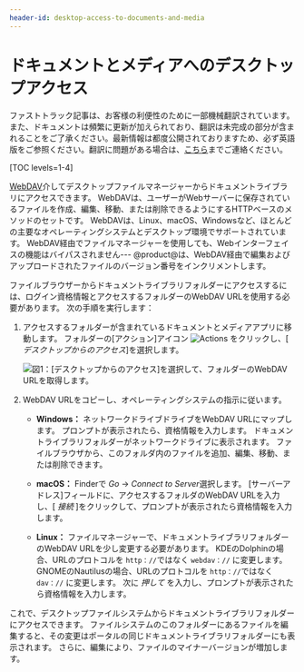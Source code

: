 ```yaml
---
header-id: desktop-access-to-documents-and-media
---
```


# ドキュメントとメディアへのデスクトップアクセス

<p class="alert alert-info"><span class="wysiwyg-color-blue120">ファストトラック記事は、お客様の利便性のために一部機械翻訳されています。また、ドキュメントは頻繁に更新が加えられており、翻訳は未完成の部分が含まれることをご了承ください。最新情報は都度公開されておりますため、必ず英語版をご参照ください。翻訳に問題がある場合は、<a href="mailto:support-content-jp@liferay.com">こちら</a>までご連絡ください。</span></p>

[TOC levels=1-4]

[WebDAV](https://en.wikipedia.org/wiki/WebDAV)介してデスクトップファイルマネージャーからドキュメントライブラリにアクセスできます。 WebDAVは、ユーザーがWebサーバーに保存されているファイルを作成、編集、移動、または削除できるようにするHTTPベースのメソッドのセットです。 WebDAVは、Linux、macOS、Windowsなど、ほとんどの主要なオペレーティングシステムとデスクトップ環境でサポートされています。 WebDAV経由でファイルマネージャーを使用しても、Webインターフェイスの機能はバイパスされません--- @product@は、WebDAV経由で編集およびアップロードされたファイルのバージョン番号をインクリメントします。

ファイルブラウザーからドキュメントライブラリフォルダーにアクセスするには、ログイン資格情報とアクセスするフォルダーのWebDAV URLを使用する必要があります。 次の手順を実行します：

1.  アクセスするフォルダーが含まれているドキュメントとメディアアプリに移動します。 フォルダーの[アクション]アイコン ![Actions](../../../../images/icon-actions.png) をクリックし、[ *デスクトップからのアクセス*]を選択します。

    ![図1：[デスクトップからのアクセス]を選択して、フォルダーのWebDAV URLを取得します。](../../../../images/dm-access-from-desktop-action.png)

2.  WebDAV URLをコピーし、オペレーティングシステムの指示に従います。

      - **Windows：** ネットワークドライブドライブをWebDAV URLにマップします。 プロンプトが表示されたら、資格情報を入力します。 ドキュメントライブラリフォルダーがネットワークドライブに表示されます。 ファイルブラウザから、このフォルダ内のファイルを追加、編集、移動、または削除できます。

      - **macOS：** Finderで *Go* → *Connect to Server*選択します。 [サーバーアドレス]フィールドに、アクセスするフォルダのWebDAV URLを入力し、[ *接続* ]をクリックして、プロンプトが表示されたら資格情報を入力します。

      - **Linux：** ファイルマネージャーで、ドキュメントライブラリフォルダーのWebDAV URLを少し変更する必要があります。 KDEのDolphinの場合、URLのプロトコルを `http：//`ではなく `webdav：//` に変更します。 GNOMEのNautilusの場合、URLのプロトコルを `http：//`ではなく `dav：//` に変更します。 次に *押して* を入力し、プロンプトが表示されたら資格情報を入力します。

これで、デスクトップファイルシステムからドキュメントライブラリフォルダーにアクセスできます。 ファイルシステムのこのフォルダーにあるファイルを編集すると、その変更はポータルの同じドキュメントライブラリフォルダーにも表示されます。 さらに、編集により、ファイルのマイナーバージョンが増加します。
